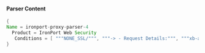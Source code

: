 #### Parser Content
```Java
{
Name = ironport-proxy-parser-4
  Product = IronPort Web Security
   Conditions = [ """NONE_SSL/""", """-> - Request Details:""", """xb-accesslog:""" ]
}
```